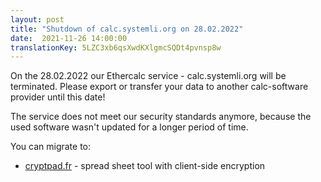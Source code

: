 ```yaml
---
layout: post
title: "Shutdown of calc.systemli.org on 28.02.2022"
date:  2021-11-26 14:00:00
translationKey: 5LZC3xb6qsXwdKXlgmcSQDt4pvnsp8w
---
```

On the 28.02.2022 our Ethercalc service - calc.systemli.org will be terminated.
Please export or transfer your data to another calc-software provider until this date!

The service does not meet our security standards anymore, because the used software
wasn't updated for a longer period of time.

You can migrate to:

* [cryptpad.fr](https://cryptpad.fr/) - spread sheet tool with client-side encryption